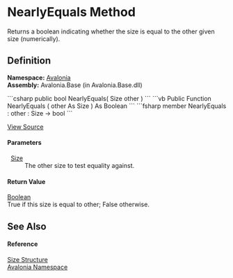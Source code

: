 # NearlyEquals Method


Returns a boolean indicating whether the size is equal to the other given size (numerically).



## Definition
**Namespace:** <a href="N_Avalonia">Avalonia</a>  
**Assembly:** Avalonia.Base (in Avalonia.Base.dll)

<Tabs groupId="api-code-preview">
<TabItem value="csharp" label="C#">
```csharp
public bool NearlyEquals(
	Size other
)
```
</TabItem>
<TabItem value="vb" label="VB">
```vb
Public Function NearlyEquals ( 
	other As Size
) As Boolean
```
</TabItem>
<TabItem value="fsharp" label="F#">
```fsharp
member NearlyEquals : 
        other : Size -> bool 
```
</TabItem>
</Tabs>



<a href="https://github.com/AvaloniaUI/Avalonia/tree/master/src/Avalonia.Base/Size.cs#L217" title="View the source code">View Source</a>



#### Parameters
<dl><dt>  <a href="T_Avalonia_Size">Size</a></dt><dd>The other size to test equality against.</dd></dl>

#### Return Value
<a href="https://learn.microsoft.com/dotnet/api/system.boolean" target="_blank" rel="noopener noreferrer">Boolean</a>  
True if this size is equal to other; False otherwise.

## See Also


#### Reference
<a href="T_Avalonia_Size">Size Structure</a>  
<a href="N_Avalonia">Avalonia Namespace</a>  

